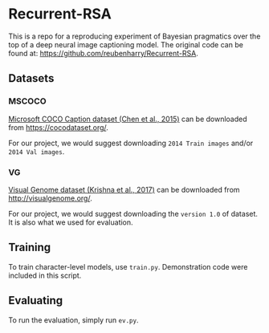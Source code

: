 # Recurrent-RSA
This is a repo for a reproducing experiment of Bayesian pragmatics over the top of a deep neural image captioning model. 
The original code can be found at: https://github.com/reubenharry/Recurrent-RSA.

## Datasets
### MSCOCO
[Microsoft COCO Caption dataset (Chen et al., 2015)](https://arxiv.org/abs/1504.00325) can be downloaded from https://cocodataset.org/.

For our project, we would suggest downloading `2014 Train images` and/or `2014 Val images`.

### VG
[Visual Genome dataset (Krishna et al., 2017)](https://arxiv.org/abs/1602.07332) can be downloaded from http://visualgenome.org/.

For our project, we would suggest downloading the `version 1.0` of dataset. It is also what we used for evaluation.

##  Training
To train character-level models, use `train.py`. Demonstration code were included in this script. 

## Evaluating
To run the evaluation, simply run `ev.py`.